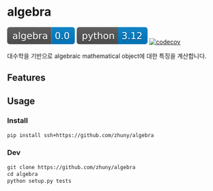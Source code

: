 # algebra
![](badge/algebra.svg)
![](badge/python.svg)
[![codecov](https://codecov.io/gh/zhuny/algebra/branch/master/graph/badge.svg?token=28TRZEXBDH)](https://codecov.io/gh/zhuny/algebra)

대수학을 기반으로 algebraic mathematical object에 대한 특징을 계산합니다.

## Features

## Usage

### Install
```
pip install ssh+https://github.com/zhuny/algebra
```

### Dev
```
git clone https://github.com/zhuny/algebra
cd algebra
python setup.py tests
```
